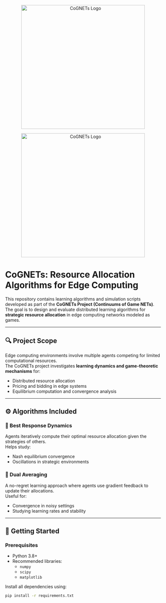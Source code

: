 <p align="center">
  <img src="cognetslogo1" alt="CoGNETs Logo" width="400"/>
</p>


 <div style="text-align:center;">
      <img src="cognetslogo1" alt="CoGNETs Logo" width="400"/>
</div>


# CoGNETs: Resource Allocation Algorithms for Edge Computing

This repository contains learning algorithms and simulation scripts developed as part of the **CoGNETs Project (Continuums of Game NETs)**.  
The goal is to design and evaluate distributed learning algorithms for **strategic resource allocation** in edge computing networks modeled as games.

---

## 🔍 Project Scope

Edge computing environments involve multiple agents competing for limited computational resources.  
The CoGNETs project investigates **learning dynamics and game-theoretic mechanisms** for:

- Distributed resource allocation
- Pricing and bidding in edge systems
- Equilibrium computation and convergence analysis

---

## ⚙️ Algorithms Included

### 🔹 Best Response Dynamics
Agents iteratively compute their optimal resource allocation given the strategies of others.  
Helps study:
- Nash equilibrium convergence
- Oscillations in strategic environments

### 🔹 Dual Averaging
A no-regret learning approach where agents use gradient feedback to update their allocations.  
Useful for:
- Convergence in noisy settings
- Studying learning rates and stability

---

## 🚀 Getting Started

### Prerequisites

- Python 3.8+
- Recommended libraries:
  - `numpy`
  - `scipy`
  - `matplotlib`

Install all dependencies using:

```bash
pip install -r requirements.txt
